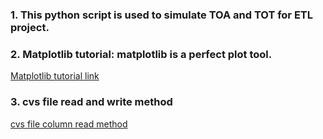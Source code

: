 ### 1. This python script is used to simulate TOA and TOT for ETL project.
### 2. Matplotlib tutorial: matplotlib is a perfect plot tool.
[Matplotlib tutorial link](https://matplotlib.org/api/pyplot_summary.html)

### 3. cvs file read and write method
[cvs file column read method](https://blog.csdn.net/hengwen1991/article/details/52291119)

